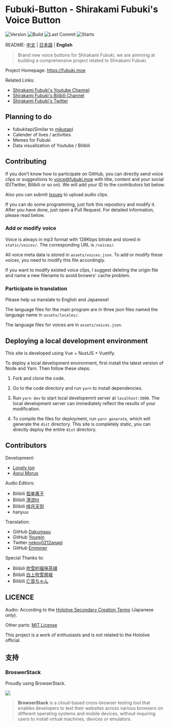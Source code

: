 # Fubuki-Button - Shirakami Fubuki's Voice Button

![Version](https://img.shields.io/github/package-json/v/oruyanke/fubuki-button)
![Build](https://img.shields.io/github/workflow/status/oruyanke/fubuki-button/FBK-BTN-NG-CI)
![Last Commit](https://img.shields.io/github/last-commit/oruyanke/fubuki-button)
![Starts](https://img.shields.io/github/stars/oruyanke/fubuki-button)

README: [中文](https://github.com/oruyanke/fubuki-button/blob/master/README.md) | [日本語](https://github.com/oruyanke/fubuki-button/blob/master/README.JA.md) | **English**

> Brand new voice buttons for Shirakami Fubuki, we are aimming at building a comprehensive project related to Shirakami Fubuki.

Project Homepage: https://fubuki.moe

Related Links:

* [Shirakami Fubuki's Youtube Channel](https://www.youtube.com/channel/UCdn5BQ06XqgXoAxIhbqw5Rg)
* [Shirakami Fubuki's Bilibili Channel](https://space.bilibili.com/332704117)
* [Shirakami Fubuki's Twitter](https://twitter.com/shirakamifubuki)

## Planning to do

- fubukitap(Similar to [mikutap](https://aidn.jp/mikutap/))
- Calender of lives / activities
- Memes for Fubuki
- Data visualization of Youtube / Bilibili

## Contributing

If you don't know how to participate on GitHub, you can directly send voice clips or suggestions to [voice@fubuki.moe](mailto:voice@fubuki.moe) with title, content and your social ID(Twitter, Bilibili or so on). We will add your ID to the contributors list below.

Also you can submit [Issues](https://github.com/copperion/fubuki-button/issues) to upload audio clips.

If you can do some programming, just fork this repository and modify it. After you have done, just open a Pull Request. For detailed information, please read below.

### Add or modify voice

Voice is always in mp3 format with 128Kbps bitrate and stored in `static/voices/`. The corresponding URL is `/voices/`.

All voice meta data is stored in `assets/voices.json`. To add or modify these voices, you need to modify this file accordingly.

If you want to modify existed voice clips, I suggest deleting the origin file and name a new filename to avoid browers' cache problem.

### Participate in translation

Please help us translate to English and Japanese!

The language files for the main program are in three json files named the language name in `assets/locales/`.

The language files for voices are in `assets/voices.json`.

## Deploying a local development environment

This site is developed using Vue + NuxtJS + Vuetify.

To deploy a local development environment, first install the latest version of Node and Yarn. Then follow these steps:

1. Fork and clone the code.

2. Go to the code directory and run `yarn` to install dependencies.

3. Run `yarn dev` to start local developemnt server at `localhost:3000`. The local development server can immediately reflect the results of your modification.

4. To compile the files for deployment, run `yarn generate`, which will generate the `dist` directory. This site is completely static, you can directly deploy the entire `dist` directory.

## Contributors

Development:

- [Lonely Ion](https://github.com/lonelyion)
- [Asrui Morus](https://github.com/Morxi)

Audio Editors:

- Bilibili [孤单离子](https://space.bilibili.com/7564991)
- Bilibili [清流ht](https://space.bilibili.com/22311554)
- Bilibili [绯月天则](https://space.bilibili.com/1592713)
- hanyuu

Translation:

- GitHub [Dakumasu](https://github.com/dakuamsu)
- GitHub [Yourein](https://github.com/Yourein)
- Twitter [nekoy0212anagi](https://twitter.com/nekoy0212anagi)
- GitHub [Emmmer](https://github.com/ShirakamiEmmmer)

Special Thanks to:
- Bilibili [吹雪的猫咪茶铺](https://space.bilibili.com/431210892/)
- Bilibili [白上吹雪周报](https://space.bilibili.com/487763794)
- Bilibili [亡音ちゃん](https://space.bilibili.com/2613724)

## LICENCE

Audio: According to the [Hololive Secondary Creation Terms](https://www.hololive.tv/terms) (Japanese only).

Other parts: [MIT License](https://github.com/oruyanke/fubuki-button/blob/master/LICENSE)

This project is a work of enthusiasts and is not related to the Hololive official.

## 支持

### BroswerStack

Proudly using BrowserStack.

[![](https://i.loli.net/2017/09/27/59cbc16b0f8b4.png)](https://www.browserstack.com/)

> **BrowserStack** is a cloud-based cross-browser testing tool that enables developers to test their websites across various browsers on different operating systems and mobile devices, without requiring users to install virtual machines, devices or emulators.

